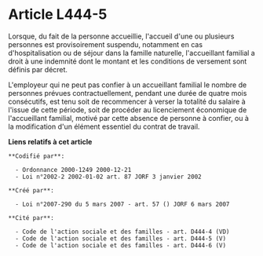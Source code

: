 # Article L444-5

Lorsque, du fait de la personne accueillie, l'accueil d'une ou plusieurs personnes est provisoirement suspendu, notamment en
cas d'hospitalisation ou de séjour dans la famille naturelle, l'accueillant familial a droit à une indemnité dont le montant
et les conditions de versement sont définis par décret.

L'employeur qui ne peut pas confier à un accueillant familial le nombre de personnes prévues contractuellement, pendant une
durée de quatre mois consécutifs, est tenu soit de recommencer à verser la totalité du salaire à l'issue de cette période,
soit de procéder au licenciement économique de l'accueillant familial, motivé par cette absence de personne à confier, ou à
la modification d'un élément essentiel du contrat de travail.

**Liens relatifs à cet article**

	**Codifié par**:

	  - Ordonnance 2000-1249 2000-12-21
	  - Loi n°2002-2 2002-01-02 art. 87 JORF 3 janvier 2002

	**Créé par**:

	  - Loi n°2007-290 du 5 mars 2007 - art. 57 () JORF 6 mars 2007

	**Cité par**:

	  - Code de l'action sociale et des familles - art. D444-4 (VD)
	  - Code de l'action sociale et des familles - art. D444-5 (V)
	  - Code de l'action sociale et des familles - art. D444-6 (V)
